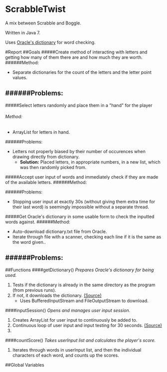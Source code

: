 ScrabbleTwist
=============

A mix between Scrabble and Boggle.

Written in Java 7.

Uses [Oracle's dictionary](http://docs.oracle.com/javase/tutorial/collections/interfaces/examples/dictionary.txt) for word checking.

#Report
##Goals
#####Create method of interacting with letters and getting how many of them there are and how much they are worth.
######Method:
- Separate dictionaries for the count of the letters and the letter point values.

######Problems:
- 


#####Select letters randomly and place them in a "hand" for the player
###### Method:
- ArrayList for letters in hand.

######Problems:
- Letters not properly biased by their number of occurences when drawing directly from dictionary.
	- __Solution:__ Placed letters, in appropriate numbers, in a new list, which was then randomly picked from.


#####Accept user input of words and immediately check if they are made of the available letters.
######Method:

######Problems:
- Stopping user input at exactly 30s (without giving them extra time for their last word) is seemingly impossible without a separate thread.


#####Get Oracle's dictionary in some usable form to check the inputted words against.
######Method:
- Auto-download dictionary.txt file from Oracle.
- Iterate through file with a scanner, checking each line if it is the same as the word given..

######Problems:
- 



##Functions
####getDictionary()
_Prepares Oracle's dictionary for being used._
1. Tests if the dictionary is already in the same directory as the program (from previous runs).
2. If not, it downloads the dictionary. [(Source)](http://stackoverflow.com/a/921408)
	- Uses BufferedInputStream and FileOutputStream to download.

####inputSession()
_Opens and manages user input session._
1. Creates ArrayList for user input to continuously be added to.
2. Continuous loop of user input and input testing for 30 seconds. [(Source)](http://stackoverflow.com/a/2550814)
3. 

####countScore()
_Takes userInput list and calculates the player's score._
1. Iterates through words in userInput list, and then the individual characters of each word, and counts up the scores.


##Global Variables
